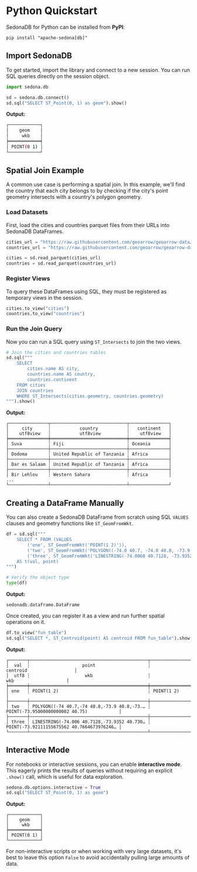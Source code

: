 <!---
  Licensed to the Apache Software Foundation (ASF) under one
  or more contributor license agreements.  See the NOTICE file
  distributed with this work for additional information
  regarding copyright ownership.  The ASF licenses this file
  to you under the Apache License, Version 2.0 (the
  "License"); you may not use this file except in compliance
  with the License.  You may obtain a copy of the License at

    http://www.apache.org/licenses/LICENSE-2.0

  Unless required by applicable law or agreed to in writing,
  software distributed under the License is distributed on an
  "AS IS" BASIS, WITHOUT WARRANTIES OR CONDITIONS OF ANY
  KIND, either express or implied.  See the License for the
  specific language governing permissions and limitations
  under the License.
-->

# Python Quickstart

SedonaDB for Python can be installed from **PyPI**:

```shell
pip install "apache-sedona[db]"
```

## Import SedonaDB

To get started, import the library and connect to a new session. You can run SQL queries directly on the session object.

```python
import sedona.db

sd = sedona.db.connect()
sd.sql("SELECT ST_Point(0, 1) as geom").show()
```

**Output:**

```sh
┌────────────┐
│    geom    │
│     wkb    │
╞════════════╡
│ POINT(0 1) │
└────────────┘
```

## Spatial Join Example

A common use case is performing a spatial join.
In this example, we'll find the country that each city belongs to by checking if the city's point geometry intersects with a country's polygon geometry.

### Load Datasets

First, load the cities and countries parquet files from their URLs into SedonaDB DataFrames.

```python
cities_url = "https://raw.githubusercontent.com/geoarrow/geoarrow-data/v0.2.0/natural-earth/files/natural-earth_cities_geo.parquet"
countries_url = "https://raw.githubusercontent.com/geoarrow/geoarrow-data/v0.2.0/natural-earth/files/natural-earth_countries_geo.parquet"

cities = sd.read_parquet(cities_url)
countries = sd.read_parquet(countries_url)
```

### Register Views

To query these DataFrames using SQL, they must be registered as temporary views in the session.

```python
cities.to_view("cities")
countries.to_view("countries")
```

### Run the Join Query

Now you can run a SQL query using `ST_Intersects` to join the two views.

```python
# Join the cities and countries tables
sd.sql("""
    SELECT
        cities.name AS city,
        countries.name AS country,
        countries.continent
    FROM cities
    JOIN countries
    WHERE ST_Intersects(cities.geometry, countries.geometry)
""").show()
```

**Output:**

```
┌───────────────┬─────────────────────────────┬───────────────┐
│     city      ┆           country           ┆   continent   │
│    utf8view   ┆           utf8view          ┆    utf8view   │
╞═══════════════╪═════════════════════════════╪═══════════════╡
│ Suva          ┆ Fiji                        ┆ Oceania       │
├───────────────┼─────────────────────────────┼───────────────┤
│ Dodoma        ┆ United Republic of Tanzania ┆ Africa        │
├───────────────┼─────────────────────────────┼───────────────┤
│ Dar es Salaam ┆ United Republic of Tanzania ┆ Africa        │
├───────────────┼─────────────────────────────┼───────────────┤
│ Bir Lehlou    ┆ Western Sahara              ┆ Africa        │
...
└───────────────┴─────────────────────────────┴───────────────┘
```

## Creating a DataFrame Manually

You can also create a SedonaDB DataFrame from scratch using SQL `VALUES` clauses and geometry functions like `ST_GeomFromWkt`.

```python
df = sd.sql("""
    SELECT * FROM (VALUES
        ('one', ST_GeomFromWkt('POINT(1 2)')),
        ('two', ST_GeomFromWkt('POLYGON((-74.0 40.7, -74.0 40.8, -73.9 40.8, -73.9 40.7, -74.0 40.7))')),
        ('three', ST_GeomFromWkt('LINESTRING(-74.0060 40.7128, -73.9352 40.7306, -73.8561 40.8484)')))
    AS t(val, point)
""")

# Verify the object type
type(df)
```

**Output:**

```
sedonadb.dataframe.DataFrame
```

Once created, you can register it as a view and run further spatial operations on it.

```python
df.to_view("fun_table")
sd.sql("SELECT *, ST_Centroid(point) AS centroid FROM fun_table").show()
```

**Output:**

```
┌───────┬─────────────────────────────────────────────┬────────────────────────────────────────────┐
│  val  ┆                    point                    ┆                  centroid                  │
│  utf8 ┆                     wkb                     ┆                     wkb                    │
╞═══════╪═════════════════════════════════════════════╪════════════════════════════════════════════╡
│ one   ┆ POINT(1 2)                                  ┆ POINT(1 2)                                 │
├───────┼─────────────────────────────────────────────┼────────────────────────────────────────────┤
│ two   ┆ POLYGON((-74 40.7,-74 40.8,-73.9 40.8,-73.… ┆ POINT(-73.95000000000002 40.75)            │
├───────┼─────────────────────────────────────────────┼────────────────────────────────────────────┤
│ three ┆ LINESTRING(-74.006 40.7128,-73.9352 40.730… ┆ POINT(-73.92111155675562 40.7664673976246… │
└───────┴─────────────────────────────────────────────┴────────────────────────────────────────────┘
```

## Interactive Mode

For notebooks or interactive sessions, you can enable **interactive mode**. This eagerly prints the results of queries without requiring an explicit `.show()` call, which is useful for data exploration.

```python
sedona.db.options.interactive = True
sd.sql("SELECT ST_Point(0, 1) as geom")
```

**Output:**

```
┌────────────┐
│    geom    │
│     wkb    │
╞════════════╡
│ POINT(0 1) │
└────────────┘
```

For non-interactive scripts or when working with very large datasets, it's best to leave this option `False` to avoid accidentally pulling large amounts of data.
